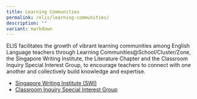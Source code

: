 ```yaml
---
title: Learning Communities
permalink: /elis/learning-communities/
description: ""
variant: markdown
---
```

ELIS facilitates the growth of vibrant learning communities among English Language teachers through Learning Communities@School/Cluster/Zone, the Singapore Writing Institute, the Literature Chapter and the Classroom Inquiry Special Interest Group, to encourage teachers to connect with one another and collectively build knowledge and expertise.

*   [Singapore Writing Institute (SWI)](/elis/learning-communities/swi-alumni)  
*   [Classroom Inquiry Special Interest Group](/elis/learning-communities/special-interest-group)